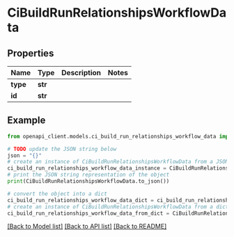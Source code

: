 # CiBuildRunRelationshipsWorkflowData


## Properties

Name | Type | Description | Notes
------------ | ------------- | ------------- | -------------
**type** | **str** |  | 
**id** | **str** |  | 

## Example

```python
from openapi_client.models.ci_build_run_relationships_workflow_data import CiBuildRunRelationshipsWorkflowData

# TODO update the JSON string below
json = "{}"
# create an instance of CiBuildRunRelationshipsWorkflowData from a JSON string
ci_build_run_relationships_workflow_data_instance = CiBuildRunRelationshipsWorkflowData.from_json(json)
# print the JSON string representation of the object
print(CiBuildRunRelationshipsWorkflowData.to_json())

# convert the object into a dict
ci_build_run_relationships_workflow_data_dict = ci_build_run_relationships_workflow_data_instance.to_dict()
# create an instance of CiBuildRunRelationshipsWorkflowData from a dict
ci_build_run_relationships_workflow_data_from_dict = CiBuildRunRelationshipsWorkflowData.from_dict(ci_build_run_relationships_workflow_data_dict)
```
[[Back to Model list]](../README.md#documentation-for-models) [[Back to API list]](../README.md#documentation-for-api-endpoints) [[Back to README]](../README.md)


